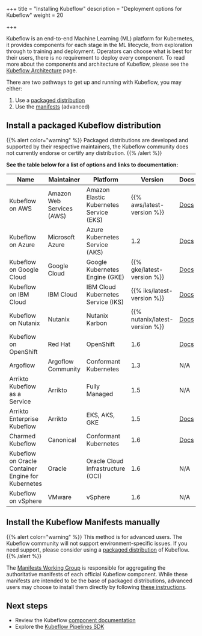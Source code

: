 +++
title = "Installing Kubeflow"
description = "Deployment options for Kubeflow"
weight = 20

+++

Kubeflow is an end-to-end Machine Learning (ML) platform for Kubernetes, it provides components for each stage in the ML lifecycle, from exploration through to training and deployment.
Operators can choose what is best for their users, there is no requirement to deploy every component.
To read more about the components and architecture of Kubeflow, please see the <a href="/docs/started/architecture/">Kubeflow Architecture</a> page.

There are two pathways to get up and running with Kubeflow, you may either:
1. Use a [packaged distribution](#packaged-distributions)
1. Use the [manifests](#manifests) (advanced)

<a id="packaged-distributions"></a>
## Install a packaged Kubeflow distribution

{{% alert color="warning" %}}
Packaged distributions are developed and supported by their respective maintainers, the Kubeflow community does not currently endorse or certify any distribution.
{{% /alert %}}

<b>See the table below for a list of options and links to documentation:</b>

<div class="table-responsive">
  <table class="table table-bordered">
    <thead class="thead-light">
      <tr>
        <th>Name</th>
        <th>Maintainer</th>
        <th>Platform</th>
        <th>Version</th>
        <th>Docs</th>
        <th>Website</th>
      </tr>
    </thead>
    <tbody>
      <tr>
        <td>Kubeflow on AWS</td>
        <td>Amazon Web Services (AWS)</td>
        <td>Amazon Elastic Kubernetes Service (EKS)</td>
        <td>{{% aws/latest-version %}}</td>
        <td><a href="/docs/distributions/aws/">Docs</a></td>
        <td><a href="https://awslabs.github.io/kubeflow-manifests">External Website</a></td>
      </tr>
      <tr>
        <td>Kubeflow on Azure</td>
        <td>Microsoft Azure</td>
        <td>Azure Kubernetes Service (AKS)</td>
        <td>1.2</td>
        <td><a href="/docs/distributions/azure/">Docs</a></td>
        <td></td>
      </tr>
      <tr>
        <td>Kubeflow on Google Cloud</td>
        <td>Google Cloud</td>
        <td>Google Kubernetes Engine (GKE)</td>
        <td>{{% gke/latest-version %}}</td>
        <td><a href="/docs/distributions/gke/">Docs</a></td>
        <td></td>
      </tr>
      <tr>
        <td>Kubeflow on IBM Cloud</td>
        <td>IBM Cloud</td>
        <td>IBM Cloud Kubernetes Service (IKS) </td>
        <td>{{% iks/latest-version %}}</td>
        <td><a href="/docs/distributions/ibm/">Docs</a></td>
        <td><a href="https://github.com/IBM/manifests/tree/{{% iks/latest-branch %}}">External Website</a></td>
      </tr>
      <tr>
        <td>Kubeflow on Nutanix</td>
        <td>Nutanix</td>
        <td>Nutanix Karbon</td>
        <td>{{% nutanix/latest-version %}}</td>
        <td><a href="/docs/distributions/nutanix/">Docs</a></td>
        <td></td>
      </tr>
      <tr>
        <td>Kubeflow on OpenShift</td>
        <td>Red Hat</td>
        <td>OpenShift</td>
        <td>1.6</td>
        <td><a href="/docs/distributions/openshift/">Docs</a></td>
        <td><a href="https://opendatahub.io/docs/kubeflow.html">External Website</a></td>
      </tr>
      <tr>
        <td>Argoflow</td>
        <td>Argoflow Community</td>
        <td>Conformant Kubernetes</td>
        <td>1.3</td>
        <td>N/A</td>
        <td><a href="https://github.com/argoflow/argoflow">External Website</a></td>
      </tr>
      <tr>
        <td>Arrikto Kubeflow as a Service</td>
        <td>Arrikto</td>
        <td>Fully Managed</td>
        <td>1.5</td>
        <td>N/A</td>
        <td><a href="https://kubeflow.arrikto.com/">External Website</a></td>
      </tr>
      <tr>
        <td>Arrikto Enterprise Kubeflow</td>
        <td>Arrikto</td>
        <td>EKS,
            AKS,
            GKE
        </td>
        <td>1.5</td>
        <td>
          <a href="/docs/distributions/ekf/">Docs</a>
        </td>
        <td>
          <a href="https://www.arrikto.com/enterprise-kubeflow/">External Website</a>
        </td>
      </tr>
      <tr>
        <td>Charmed Kubeflow</td>
        <td>Canonical</td>
        <td>Conformant Kubernetes</td>
        <td>1.6</td>
        <td><a href="/docs/distributions/charmed/">Docs</a></td>
        <td><a href="https://charmed-kubeflow.io/">External Website</a></td>
      </tr>
      <tr>
        <td>Kubeflow on Oracle Container Engine for Kubernetes</td>
        <td>Oracle</td>
        <td>Oracle Cloud Infrastructure (OCI)</td>
        <td>1.6</td>
        <td>N/A</td>
        <td><a href="https://github.com/oracle-devrel/kubeflow-oke">External Website</a></td>
      </tr>
      <tr>
        <td>Kubeflow on vSphere</td>
        <td>VMware</td>
        <td>vSphere</td>
        <td>1.6</td>
        <td>N/A</td>
        <td><a href="https://vmware.github.io/ml-ops-platform-for-vsphere/">External Website</a></td>
      </tr>
    </tbody>
  </table>
</div>

<a id="manifests"></a>
## Install the Kubeflow Manifests manually

{{% alert color="warning" %}}
This method is for advanced users. The Kubeflow community will not support environment-specific issues. If you need support, please consider using a [packaged distribution](#packaged-distributions) of Kubeflow.
{{% /alert %}}

The <a href="https://github.com/kubeflow/community/tree/master/wg-manifests">Manifests Working Group</a> is responsible for aggregating the authoritative manifests of each official Kubeflow component.
While these manifests are intended to be the base of packaged distributions, advanced users may choose to install them directly by following <a href="https://github.com/kubeflow/manifests#installation">these instructions</a>.

<a id="next-steps"></a>
## Next steps

* Review the Kubeflow <a href="/docs/components/">component documentation</a>
* Explore the <a href="/docs/components/pipelines/sdk/">Kubeflow Pipelines SDK</a>
